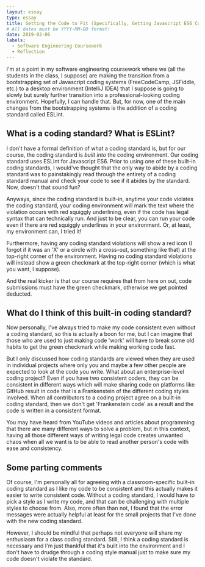 ```yaml
---
layout: essay
type: essay
title: Getting the Code to Fit (Specifically, Getting Javascript ES6 Code to Fit an ESLint Coding Standard)
# All dates must be YYYY-MM-DD format!
date: 2019-02-06
labels:
  - Software Engineering Coursework
  - Reflection
---
```


I'm at a point in my software engineering coursework where we (all the students in the class, I suppose) are making the transition from a bootstrapping set of Javascript coding systems (FreeCodeCamp, JSFiddle, etc.) to a desktop environment (IntelliJ IDEA) that I suppose is going to slowly but surely further transition into a professional-looking coding environment.  Hopefully, I can handle that.  But, for now, one of the main changes from the bootstrapping systems is the addition of a coding standard called ESLint.


## What is a coding standard?  What is ESLint?
I don't have a formal definition of what a coding standard is, but for our course, the coding standard is _built into_ the coding environment.  Our coding standard uses ESLint for Javascript ES6.  Prior to using one of these built-in coding standards, I would've thought that the only way to abide by a coding standard was to painstakingly read through the entirety of a coding standard manual and check your code to see if it abides by the standard.  Now, doesn't that sound fun?

Anyways, since the coding standard is built-in, anytime your code violates the coding standard, your coding environment will mark the text where the violation occurs with red squiggly underlining, even if the code has legal syntax that can technically run.  And just to be clear, you can run your code even if there are red squiggly underlines in your environment.  Or, at least, my environment can, I tried it!

Furthermore, having any coding standard violations will show a red icon (I forgot if it was an 'X' or a circle with a cross-out, something like that) at the top-right corner of the environment.  Having no coding standard violations will instead show a green checkmark at the top-right corner (which is what you want, I suppose).

And the real kicker is that our course requires that from here on out, code submissions must have the green checkmark, otherwise we get pointed deducted.


## What do I think of this built-in coding standard?
Now personally, I've always tried to make my code consistent even without a coding standard, so this is actually a boon for me, but I can imagine that those who are used to just making code 'work' will have to break some old habits to get the green checkmark while making working code fast.

But I only discussed how coding standards are viewed when they are used in individual projects where only you and maybe a few other people are expected to look at the code you write.  What about an enterprise-level coding project?  Even if you have two consistent coders, they can be consistent in different ways which will make sharing code on platforms like GitHub result in code that is a Frankenstein of the different coding styles involved.  When all contributors to a coding project agree on a built-in coding standard, then we don't get 'Frankenstein code' as a result and the code is written in a consistent format.

You may have heard from YouTube videos and articles about programming that there are many different ways to solve a problem, but in this context, having all those different ways of writing legal code creates unwanted chaos when all we want is to be able to read another person's code with ease and consistency.


## Some parting comments
Of course, I'm personally all for agreeing with a classroom-specific built-in coding standard as I like my code to be consistent and this actually makes it easier to write consistent code.  Without a coding standard, I would have to pick a style as I write my code, and that can be challenging with multiple styles to choose from.  Also, more often than not, I found that the error messages were actually helpful at least for the small projects that I've done with the new coding standard.

However, I should be mindful that perhaps not everyone will share my enthusiasm for a class coding standard.  Still, I think a coding standard is necessary and I'm just thankful that it's built into the environment and I don't have to drudge through a coding style manual just to make sure my code doesn't violate the standard.
